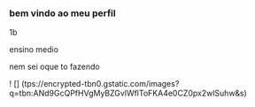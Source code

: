 ### bem vindo ao meu perfil

1b


ensino medio


nem sei oque to fazendo


! [] (tps://encrypted-tbn0.gstatic.com/images?q=tbn:ANd9GcQPfHVgMyBZGvlWflToFKA4e0CZ0px2wlSuhw&s)
